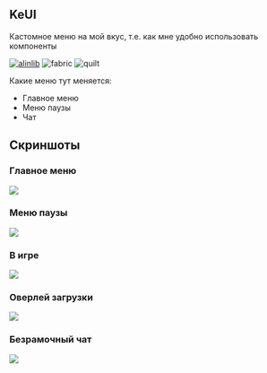 ## KeUI
Кастомное меню на мой вкус, т.е. как мне удобно использовать компоненты


[![alinlib](https://wf.kelcu.ru/budge/alinlib/requires/cozy_vector.svg)](https://modrinth.com/mod/alinlib)
![fabric](https://cdn.jsdelivr.net/npm/@intergrav/devins-badges@3/assets/cozy/supported/fabric_vector.svg)
![quilt](https://cdn.jsdelivr.net/npm/@intergrav/devins-badges@3/assets/cozy/supported/quilt_vector.svg)

Какие меню тут меняется:
- Главное меню
- Меню паузы
- Чат


Скриншоты
-
### Главное меню
<img src="https://wf.kelcu.ru/mods/kelui/menu.png">

### Меню паузы
<img src="https://wf.kelcu.ru/mods/kelui/pause.png">

### В игре
<img src="https://wf.kelcu.ru/mods/kelui/ingame.png">

### Оверлей загрузки
<img src="https://wf.kelcu.ru/mods/kelui/reloading.png">

### Безрамочный чат
<img src="https://wf.kelcu.ru/mods/kelui/chat.png">

